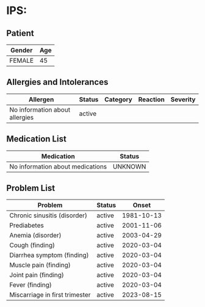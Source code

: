 # IPS:

## Patient

|Gender|Age|
|---|---|
|FEMALE|45|

## Allergies and Intolerances

|Allergen|Status|Category|Reaction|Severity|
|---|---|---|---|---|
|No information about allergies|active||||

## Medication List

|Medication|Status|
|---|---|
|No information about medications|UNKNOWN|

## Problem List

|Problem|Status|Onset|
|---|---|---|
|Chronic sinusitis (disorder)|active|1981-10-13|
|Prediabetes|active|2001-11-06|
|Anemia (disorder)|active|2003-04-29|
|Cough (finding)|active|2020-03-04|
|Diarrhea symptom (finding)|active|2020-03-04|
|Muscle pain (finding)|active|2020-03-04|
|Joint pain (finding)|active|2020-03-04|
|Fever (finding)|active|2020-03-04|
|Miscarriage in first trimester|active|2023-08-15|
